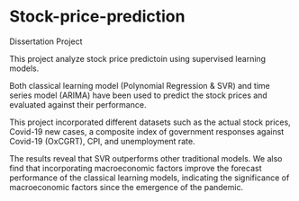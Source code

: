 # Stock-price-prediction
Dissertation Project 

This project analyze stock price predictoin using supervised learning models. 

Both classical learning model (Polynomial Regression & SVR) and time series model (ARIMA) have been used to predict the stock prices and evaluated against their performance. 

This project incorporated different datasets such as the actual stock prices, Covid-19 new cases, a composite index of government responses against Covid-19 (OxCGRT), CPI, and unemployment rate. 

The results reveal that SVR outperforms other traditional models. We also find that incorporating macroeconomic factors improve the forecast performance of the classical learning models, indicating the significance of macroeconomic factors since the emergence of the pandemic.
